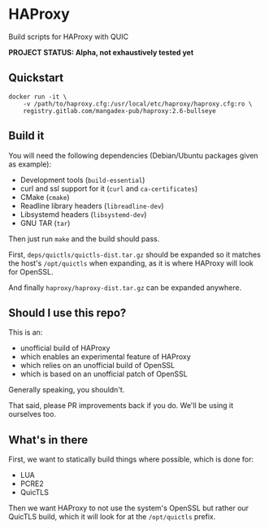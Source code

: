 # HAProxy

Build scripts for HAProxy with QUIC

**PROJECT STATUS: Alpha, __not exhaustively tested yet__**

## Quickstart

    docker run -it \
        -v /path/to/haproxy.cfg:/usr/local/etc/haproxy/haproxy.cfg:ro \
        registry.gitlab.com/mangadex-pub/haproxy:2.6-bullseye

## Build it

You will need the following dependencies (Debian/Ubuntu packages given as example):

- Development tools (`build-essential`)
- curl and ssl support for it (`curl` and `ca-certificates`)
- CMake (`cmake`)
- Readline library headers (`libreadline-dev`)
- Libsystemd headers (`libsystemd-dev`)
- GNU TAR (`tar`)

Then just run `make` and the build should pass.

First, `deps/quictls/quictls-dist.tar.gz` should be expanded so it matches the host's
`/opt/quictls` when expanding, as it is where HAProxy will look for OpenSSL.

And finally `haproxy/haproxy-dist.tar.gz` can be expanded anywhere.

## Should I use this repo?

This is an:
- unofficial build of HAProxy
- which enables an experimental feature of HAProxy
- which relies on an unofficial build of OpenSSL
- which is based on an unofficial patch of OpenSSL

Generally speaking, you shouldn't.

That said, please PR improvements back if you do. We'll be using it ourselves too.

## What's in there

First, we want to statically build things where possible, which is done for:
- LUA
- PCRE2
- QuicTLS

Then we want HAProxy to not use the system's OpenSSL but rather our QuicTLS build, which
it will look for at the `/opt/quictls` prefix.
